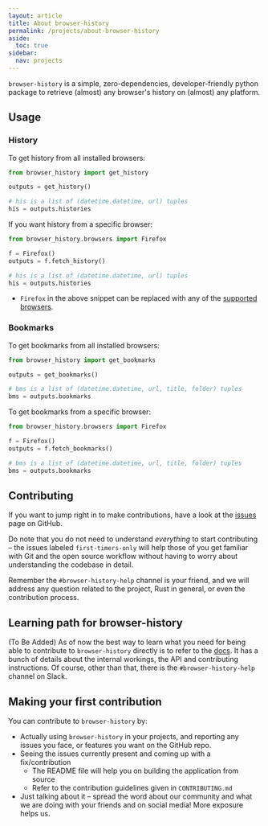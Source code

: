 ```yaml
---
layout: article
title: About browser-history
permalink: /projects/about-browser-history
aside:
  toc: true
sidebar:
  nav: projects
---
```


`browser-history`  is a simple, zero-dependencies, developer-friendly python package to retrieve (almost) any browser's history on (almost) any platform.

## Usage

### History

To get history from all installed browsers:
```python
from browser_history import get_history

outputs = get_history()

# his is a list of (datetime.datetime, url) tuples
his = outputs.histories
```

If you want history from a specific browser:
```python
from browser_history.browsers import Firefox

f = Firefox()
outputs = f.fetch_history()

# his is a list of (datetime.datetime, url) tuples
his = outputs.histories
```

 - `Firefox` in the above snippet can be replaced with any of the [supported browsers](https://browser-history.readthedocs.io/en/latest/browsers.html).

### Bookmarks

To get bookmarks from all installed browsers:
```python
from browser_history import get_bookmarks

outputs = get_bookmarks()

# bms is a list of (datetime.datetime, url, title, folder) tuples
bms = outputs.bookmarks
```

To get bookmarks from a specific browser:
```python
from browser_history.browsers import Firefox

f = Firefox()
outputs = f.fetch_bookmarks()

# bms is a list of (datetime.datetime, url, title, folder) tuples
bms = outputs.bookmarks
```

## Contributing

If you want to jump right in to make contributions, have a look at the [issues](https://github.com/pesos/browser-history/issues) page on GitHub.

Do note that you do not need to understand *everything* to start contributing – the issues labeled `first-timers-only` will help those of you get familiar with Git and the open source workflow without having to worry about understanding the codebase in detail.

Remember the `#browser-history-help` channel is your friend, and we will address any question related to the project, Rust in general, or even the contribution process.

## Learning path for browser-history

(To Be Added)
As of now the best way to learn what you need for being able to contribute to `browser-history` directly is to refer to the [docs](https://browser-history.readthedocs.io/en/latest/contributing.html). It has a bunch of details about the internal workings, the API and contributing instructions. Of course, other than that, there is the `#browser-history-help` channel on Slack.

## Making your first contribution

You can contribute to `browser-history` by:

- Actually using `browser-history` in your projects, and reporting any issues you face, or features you want on the GitHub repo.
- Seeing the issues currently present and coming up with a fix/contribution
    - The README file will help you on building the application from source
    - Refer to the contribution guidelines given in `CONTRIBUTING.md`
- Just talking about it – spread the word about our community and what we are doing with your friends and on social media! More exposure helps us.
